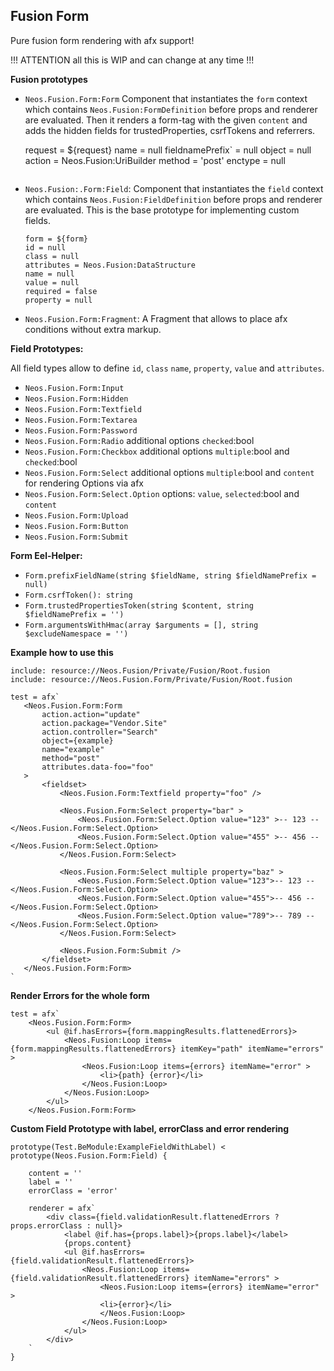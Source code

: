 Fusion Form
-----------

Pure fusion form rendering with afx support! 

!!! ATTENTION all this is WIP and can change at any time !!!

**Fusion prototypes**

- `Neos.Fusion.Form:Form` Component that instantiates the `form` context which contains `Neos.Fusion:FormDefinition` before 
    props and renderer are evaluated. Then it renders a form-tag with the given `content` and adds the hidden fields for trustedProperties, csrfTokens and referrers.
    
    request = ${request}
    name = null
    fieldnamePrefix` = null
    object = null
    action = Neos.Fusion:UriBuilder
    method = 'post'
    enctype = null
    ```

- `Neos.Fusion:.Form:Field`: Component that instantiates the `field` context which contains `Neos.Fusion:FieldDefinition` 
    before props and renderer are evaluated. This is the base prototype for implementing custom fields.
    
    ```
    form = ${form} 
    id = null
    class = null
    attributes = Neos.Fusion:DataStructure
    name = null
    value = null
    required = false
    property = null
    ```
    
- `Neos.Fusion.Form:Fragment`: A Fragment that allows to place afx conditions without extra markup.

**Field Prototypes:**

All field types allow to define `id`, `class` `name`, `property`, `value` and `attributes`. 

- `Neos.Fusion.Form:Input`
- `Neos.Fusion.Form:Hidden`
- `Neos.Fusion.Form:Textfield`
- `Neos.Fusion.Form:Textarea`
- `Neos.Fusion.Form:Password`
- `Neos.Fusion.Form:Radio` additional options `checked`:bool
- `Neos.Fusion.Form:Checkbox` additional options `multiple`:bool and `checked`:bool
- `Neos.Fusion.Form:Select` additional options `multiple`:bool and `content` for rendering Options via afx
- `Neos.Fusion.Form:Select.Option` options: `value`, `selected`:bool and `content`
- `Neos.Fusion.Form:Upload`
- `Neos.Fusion.Form:Button`
- `Neos.Fusion.Form:Submit`

**Form Eel-Helper:**

- `Form.prefixFieldName(string $fieldName, string $fieldNamePrefix = null)`
- `Form.csrfToken(): string`
- `Form.trustedPropertiesToken(string $content, string $fieldNamePrefix = '')`
- `Form.argumentsWithHmac(array $arguments = [], string $excludeNamespace = '')`

**Example how to use this**
```
include: resource://Neos.Fusion/Private/Fusion/Root.fusion
include: resource://Neos.Fusion.Form/Private/Fusion/Root.fusion

test = afx`
   <Neos.Fusion.Form:Form
       action.action="update"
       action.package="Vendor.Site"
       action.controller="Search"
       object={example}
       name="example"
       method="post"
       attributes.data-foo="foo"
   >
       <fieldset>
           <Neos.Fusion.Form:Textfield property="foo" />

           <Neos.Fusion.Form:Select property="bar" >
               <Neos.Fusion.Form:Select.Option value="123" >-- 123 -- </Neos.Fusion.Form:Select.Option>
               <Neos.Fusion.Form:Select.Option value="455" >-- 456 -- </Neos.Fusion.Form:Select.Option>
           </Neos.Fusion.Form:Select>

           <Neos.Fusion.Form:Select multiple property="baz" >
               <Neos.Fusion.Form:Select.Option value="123">-- 123 -- </Neos.Fusion.Form:Select.Option>
               <Neos.Fusion.Form:Select.Option value="455">-- 456 -- </Neos.Fusion.Form:Select.Option>
               <Neos.Fusion.Form:Select.Option value="789">-- 789 -- </Neos.Fusion.Form:Select.Option>
           </Neos.Fusion.Form:Select>

           <Neos.Fusion.Form:Submit />
       </fieldset>
   </Neos.Fusion.Form:Form>
`
```

**Render Errors for the whole form**

```
test = afx`
    <Neos.Fusion.Form:Form> 
        <ul @if.hasErrors={form.mappingResults.flattenedErrors}>
            <Neos.Fusion:Loop items={form.mappingResults.flattenedErrors} itemKey="path" itemName="errors" >
                <Neos.Fusion:Loop items={errors} itemName="error" >
                    <li>{path} {error}</li>
                </Neos.Fusion:Loop>
            </Neos.Fusion:Loop>
        </ul>
    </Neos.Fusion.Form:Form>
```

**Custom Field Prototype with label, errorClass and error rendering**

```
prototype(Test.BeModule:ExampleFieldWithLabel) < prototype(Neos.Fusion.Form:Field) {

    content = ''
    label = ''
    errorClass = 'error'

    renderer = afx`
        <div class={field.validationResult.flattenedErrors ? props.errorClass : null}>
            <label @if.has={props.label}>{props.label}</label>
            {props.content}
            <ul @if.hasErrors={field.validationResult.flattenedErrors}>
                <Neos.Fusion:Loop items={field.validationResult.flattenedErrors} itemName="errors" >
                    <Neos.Fusion:Loop items={errors} itemName="error" >
                    <li>{error}</li>
                    </Neos.Fusion:Loop>
                </Neos.Fusion:Loop>
            </ul>
        </div>
    `
}
```
